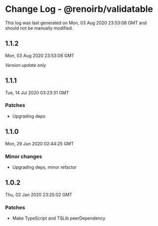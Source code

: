 # Change Log - @renoirb/validatable

This log was last generated on Mon, 03 Aug 2020 23:53:08 GMT and should not be
manually modified.

## 1.1.2

Mon, 03 Aug 2020 23:53:08 GMT

_Version update only_

## 1.1.1

Tue, 14 Jul 2020 03:23:31 GMT

### Patches

- Upgrading deps

## 1.1.0

Mon, 29 Jun 2020 02:44:25 GMT

### Minor changes

- Upgrading deps, minor refactor

## 1.0.2

Thu, 02 Jan 2020 23:25:02 GMT

### Patches

- Make TypeScript and TSLib peerDependency

